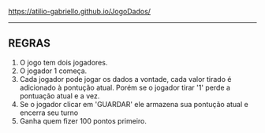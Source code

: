 https://atilio-gabriello.github.io/JogoDados/


----------------------------------
REGRAS
----------------------------------

1. O jogo tem dois jogadores.
2. O jogador 1 começa.
3. Cada jogador pode jogar os dados a vontade, cada valor tirado é adicionado à pontução atual.
    Porém se o jogador tirar '1' perde a pontuação atual e a vez.
4. Se o jogador clicar em 'GUARDAR' ele armazena sua pontução atual e encerra seu turno
5. Ganha quem fizer 100 pontos primeiro.
